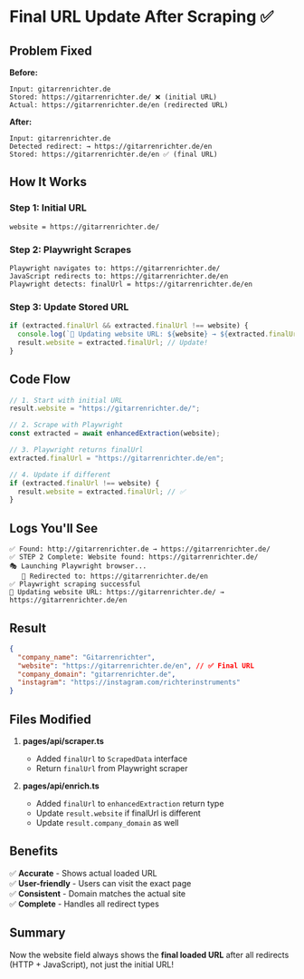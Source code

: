 # Final URL Update After Scraping ✅

## Problem Fixed

**Before:**
```
Input: gitarrenrichter.de
Stored: https://gitarrenrichter.de/ ❌ (initial URL)
Actual: https://gitarrenrichter.de/en (redirected URL)
```

**After:**
```
Input: gitarrenrichter.de
Detected redirect: → https://gitarrenrichter.de/en
Stored: https://gitarrenrichter.de/en ✅ (final URL)
```

## How It Works

### Step 1: Initial URL
```
website = https://gitarrenrichter.de/
```

### Step 2: Playwright Scrapes
```
Playwright navigates to: https://gitarrenrichter.de/
JavaScript redirects to: https://gitarrenrichter.de/en
Playwright detects: finalUrl = https://gitarrenrichter.de/en
```

### Step 3: Update Stored URL
```typescript
if (extracted.finalUrl && extracted.finalUrl !== website) {
  console.log(`🔄 Updating website URL: ${website} → ${extracted.finalUrl}`);
  result.website = extracted.finalUrl; // Update!
}
```

## Code Flow

```typescript
// 1. Start with initial URL
result.website = "https://gitarrenrichter.de/";

// 2. Scrape with Playwright
const extracted = await enhancedExtraction(website);

// 3. Playwright returns finalUrl
extracted.finalUrl = "https://gitarrenrichter.de/en";

// 4. Update if different
if (extracted.finalUrl !== website) {
  result.website = extracted.finalUrl; // ✅
}
```

## Logs You'll See

```
✅ Found: http://gitarrenrichter.de → https://gitarrenrichter.de/
✅ STEP 2 Complete: Website found: https://gitarrenrichter.de/
🎭 Launching Playwright browser...
   🔄 Redirected to: https://gitarrenrichter.de/en
✅ Playwright scraping successful
🔄 Updating website URL: https://gitarrenrichter.de/ → https://gitarrenrichter.de/en
```

## Result

```json
{
  "company_name": "Gitarrenrichter",
  "website": "https://gitarrenrichter.de/en", // ✅ Final URL
  "company_domain": "gitarrenrichter.de",
  "instagram": "https://instagram.com/richterinstruments"
}
```

## Files Modified

1. **pages/api/scraper.ts**
   - Added `finalUrl` to `ScrapedData` interface
   - Return `finalUrl` from Playwright scraper

2. **pages/api/enrich.ts**
   - Added `finalUrl` to `enhancedExtraction` return type
   - Update `result.website` if finalUrl is different
   - Update `result.company_domain` as well

## Benefits

✅ **Accurate** - Shows actual loaded URL  
✅ **User-friendly** - Users can visit the exact page  
✅ **Consistent** - Domain matches the actual site  
✅ **Complete** - Handles all redirect types  

## Summary

Now the website field always shows the **final loaded URL** after all redirects (HTTP + JavaScript), not just the initial URL!
